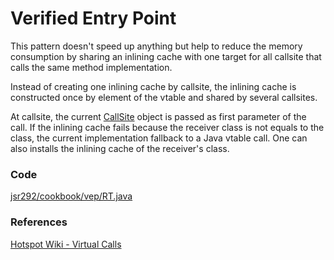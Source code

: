 # Verified Entry Point #

This pattern doesn't speed up anything but help to reduce
the memory consumption by sharing an inlining cache with one target
for all callsite that calls the same method implementation.

Instead of creating one inlining cache by callsite,
the inlining cache is constructed once by element of the vtable
and shared by several callsites.

At callsite, the current [CallSite](http://download.java.net/jdk7/docs/api/java/lang/invoke/CallSite.html) object is passed as first parameter
of the call. If the inlining cache fails because the receiver class is not
equals to the class, the current implementation fallback to a Java vtable call.
One can also installs the inlining cache of the receiver's class.

### Code ###

[jsr292/cookbook/vep/RT.java](http://code.google.com/p/jsr292-cookbook/source/browse/trunk/verified-entrypoint/src/jsr292/cookbook/vep/RT.java)

### References ###

[Hotspot Wiki - Virtual Calls](http://wikis.sun.com/display/HotSpotInternals/VirtualCalls)